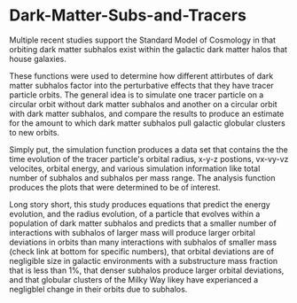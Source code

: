 # Dark-Matter-Subs-and-Tracers
Multiple recent studies support the Standard Model of Cosmology in that orbiting dark matter subhalos exist within the galactic dark matter halos that house galaxies. 

These functions were used to determine how different attirbutes of dark matter subhalos factor into the perturbative effects that they have tracer particle orbits. The general idea is to simulate one tracer particle on a circular orbit without dark matter subhalos and another on a circular orbit with dark matter subhalos, and compare the results to produce an estimate for the amount to which dark matter subhalos pull galactic globular clusters to new orbits.

Simply put, the simulation function produces a data set that contains the the time evolution of the tracer particle's orbital radius, x-y-z postions, vx-vy-vz velocites, orbital energy, and various simulation information like total number of subhalos and subhalos per mass range. The analysis function produces the plots that were determined to be of interest.

Long story short, this study produces equations that predict the energy evolution, and the radius evolution, of a particle that evolves within a population of dark matter subhalos and predicts that a smaller number of interactions with subhalos of larger mass will produce larger orbital deviations in orbits than many interactions with subhalos of smaller mass (check link at bottom for specific numbers), that orbital deviations are of negligible size in galactic environments with a substructure mass fraction that is less than 1%, that denser subhalos produce larger orbital deviations, and that globular clusters of the Milky Way likey have experianced a negligblel change in their orbits due to subhalos.
